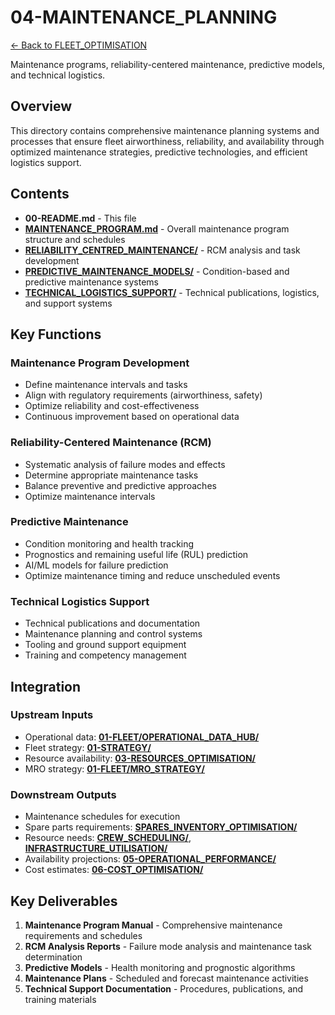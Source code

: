 # 04-MAINTENANCE_PLANNING


[← Back to FLEET_OPTIMISATION](../00-README.md)

Maintenance programs, reliability-centered maintenance, predictive models, and technical logistics.

## Overview

This directory contains comprehensive maintenance planning systems and processes that ensure fleet airworthiness, reliability, and availability through optimized maintenance strategies, predictive technologies, and efficient logistics support.

## Contents

- **00-README.md** - This file
- **[MAINTENANCE_PROGRAM.md](MAINTENANCE_PROGRAM.md)** - Overall maintenance program structure and schedules
- **[RELIABILITY_CENTRED_MAINTENANCE/](RELIABILITY_CENTRED_MAINTENANCE/)** - RCM analysis and task development
- **[PREDICTIVE_MAINTENANCE_MODELS/](PREDICTIVE_MAINTENANCE_MODELS/)** - Condition-based and predictive maintenance systems
- **[TECHNICAL_LOGISTICS_SUPPORT/](TECHNICAL_LOGISTICS_SUPPORT/)** - Technical publications, logistics, and support systems

## Key Functions

### Maintenance Program Development
- Define maintenance intervals and tasks
- Align with regulatory requirements (airworthiness, safety)
- Optimize reliability and cost-effectiveness
- Continuous improvement based on operational data

### Reliability-Centered Maintenance (RCM)
- Systematic analysis of failure modes and effects
- Determine appropriate maintenance tasks
- Balance preventive and predictive approaches
- Optimize maintenance intervals

### Predictive Maintenance
- Condition monitoring and health tracking
- Prognostics and remaining useful life (RUL) prediction
- AI/ML models for failure prediction
- Optimize maintenance timing and reduce unscheduled events

### Technical Logistics Support
- Technical publications and documentation
- Maintenance planning and control systems
- Tooling and ground support equipment
- Training and competency management

## Integration

### Upstream Inputs
- Operational data: **[01-FLEET/OPERATIONAL_DATA_HUB/](../../OPERATIONAL_DATA_HUB/)**
- Fleet strategy: **[01-STRATEGY/](../01-STRATEGY/)**
- Resource availability: **[03-RESOURCES_OPTIMISATION/](../03-RESOURCES_OPTIMISATION/)**
- MRO strategy: **[01-FLEET/MRO_STRATEGY/](../../MRO_STRATEGY/)**

### Downstream Outputs
- Maintenance schedules for execution
- Spare parts requirements: **[SPARES_INVENTORY_OPTIMISATION/](../03-RESOURCES_OPTIMISATION/SPARES_INVENTORY_OPTIMISATION/)**
- Resource needs: **[CREW_SCHEDULING/](../03-RESOURCES_OPTIMISATION/CREW_SCHEDULING/)**, **[INFRASTRUCTURE_UTILISATION/](../03-RESOURCES_OPTIMISATION/INFRASTRUCTURE_UTILISATION/)**
- Availability projections: **[05-OPERATIONAL_PERFORMANCE/](../05-OPERATIONAL_PERFORMANCE/)**
- Cost estimates: **[06-COST_OPTIMISATION/](../06-COST_OPTIMISATION/)**

## Key Deliverables

1. **Maintenance Program Manual** - Comprehensive maintenance requirements and schedules
2. **RCM Analysis Reports** - Failure mode analysis and maintenance task determination
3. **Predictive Models** - Health monitoring and prognostic algorithms
4. **Maintenance Plans** - Scheduled and forecast maintenance activities
5. **Technical Support Documentation** - Procedures, publications, and training materials
